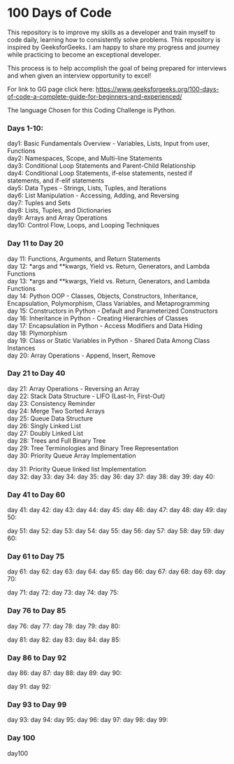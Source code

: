 # 100 Days of Code
This repository is to improve my skills as a developer and train myself to code daily, learning how to consistently solve problems. This repository is inspired by GeeksforGeeks. I am happy to share my progress and journey while practicing to become an exceptional developer. 

This process is to help accomplish the goal of being prepared for interviews and when given an interview opportunity to excel!

For link to GG page click here: https://www.geeksforgeeks.org/100-days-of-code-a-complete-guide-for-beginners-and-experienced/

The language Chosen for this Coding Challenge is Python.

### Days 1-10:
day1: Basic Fundamentals Overview - Variables, Lists, Input from user, Functions\
day2: Namespaces, Scope, and Multi-line Statements\
day3: Conditional Loop Statements and Parent-Child Relationship\
day4: Conditional Loop Statements,  if-else statements, nested if statements, and if-elif statements\
day5: Data Types - Strings, Lists, Tuples, and Iterations\
day6: List Manipulation - Accessing, Adding, and Reversing\
day7: Tuples and Sets\
day8: Lists, Tuples, and Dictionaries\
day9: Arrays and Array Operations\
day10: Control Flow, Loops, and Looping Techniques

### Day 11 to Day 20
day 11: Functions, Arguments, and Return Statements\
day 12: *args and **kwargs, Yield vs. Return, Generators, and Lambda Functions\
day 13: *args and **kwargs, Yield vs. Return, Generators, and Lambda Functions\
day 14: Python OOP - Classes, Objects, Constructors, Inheritance, Encapsulation, Polymorphism, Class Variables, and Metaprogramming\
day 15: Constructors in Python - Default and Parameterized Constructors\
day 16: Inheritance in Python - Creating Hierarchies of Classes\
day 17: Encapsulation in Python - Access Modifiers and Data Hiding\
day 18: Plymorphism\
day 19: Class or Static Variables in Python - Shared Data Among Class Instances\
day 20: Array Operations - Append, Insert, Remove

### Day 21 to Day 40
day 21: Array Operations - Reversing an Array  
day 22: Stack Data Structure - LIFO (Last-In, First-Out)  
day 23: Consistency Reminder  
day 24: Merge Two Sorted Arrays  
day 25: Queue Data Structure  
day 26: Singly Linked List  
day 27: Doubly Linked List  
day 28: Trees and Full Binary Tree  
day 29: Tree Terminologies and Binary Tree Representation  
day 30: Priority Queue Array Implementation

day 31: Priority Queue linked list Implementation  
day 32:
day 33:
day 34:
day 35:
day 36:
day 37:
day 38:
day 39:
day 40:


### Day 41 to Day 60
day 41:
day 42:
day 43:
day 44:
day 45:
day 46:
day 47:
day 48:
day 49:
day 50:

day 51:
day 52:
day 53:
day 54:
day 55:
day 56:
day 57:
day 58:
day 59:
day 60:

### Day 61 to Day 75
day 61:
day 62:
day 63:
day 64:
day 65:
day 66:
day 67:
day 68:
day 69:
day 70:

day 71:
day 72:
day 73:
day 74:
day 75:

### Day 76 to Day 85
day 76:
day 77:
day 78:
day 79:
day 80:

day 81:
day 82:
day 83:
day 84:
day 85:

### Day 86 to Day 92
day 86:
day 87:
day 88:
day 89:
day 90:

day 91:
day 92:

### Day 93 to Day 99
day 93:
day 94:
day 95:
day 96:
day 97:
day 98:
day 99:

### Day 100
day100






